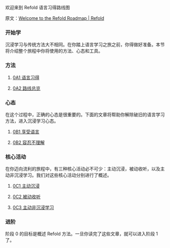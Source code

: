 欢迎来到 Refold 语言习得路线图

原文：[Welcome to the Refold Roadmap | Refold](https://refold.la/roadmap/stage-0/overview)

### 开始学

沉浸学习与传统方法大不相同。在你踏上语言学习之旅之前，你得做好准备。本节将介绍整个旅程中你将使用的方法、心态和工具。

### 方法

1. [0A1 语言习得](https://refold.la/roadmap/stage-0/a/language-acquisition)

2. [0A2 路线总览](https://refold.la/roadmap/stage-0/a/roadmap-overview)

### 心态

在这个过程中，正确的心态是很重要的。下面的文章将帮助你解除破旧的语言学习方法，进入沉浸学习心态。

1. [0B1 享受语言](https://refold.la/roadmap/stage-0/b/enjoyment)

2. [0B2 容忍不理解](https://refold.la/roadmap/stage-0/b/tolerate-ambiguity)

### 核心活动

在你迈向流利的旅程中，有三种核心活动必不可少：主动沉浸，被动收听，以及主动非沉浸学习。我们对这些核心活动分别进行了概述。

1. [0C1 主动沉浸](https://refold.la/roadmap/stage-0/c/active-immersion)

2. [0C2 被动收听](https://refold.la/roadmap/stage-0/c/passive-listening)

3. [0C3 主动非沉浸学习](https://refold.la/roadmap/stage-0/c/active-study)

### 进阶

阶段 0 的目标是概述 Refold 方法。一旦你读完了这些文章，就可以进入阶段 1 了。